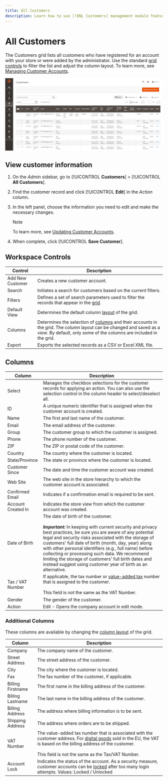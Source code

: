```yaml
---
title: All Customers
description: Learn how to use [!DNL Customers] management module features to manage customers in your store.
---
```


# All Customers

The Customers grid lists all customers who have registered for an account with your store or were added by the administrator. Use the standard [grid controls](../getting-started/admin-grid-controls.md) to filter the list and adjust the column layout. To learn more, see [Managing Customer Accounts](../customers/manage-account.md).

![Customers menu](assets/customer-accounts-all-grid.png)

## View customer information

1. On the _Admin_ sidebar, go to [!UICONTROL **Customers**] > [!UICONTROL **All Customers**].

1. Find the customer record and click [!UICONTROL **Edit**] in the _Action_ column.

1. In the left panel, choose the information you need to edit and make the necessary changes.

   >[!NOTE]
   >
   > To learn more, see [Updating Customer Accounts](../customers/update-account.md).

1. When complete, click [!UICONTROL **Save Customer**].

## Workspace Controls

|Control|Description|
| --- | --- |
| Add New Customer | Creates a new customer account. |
| Search | Initiates a search for customers based on the current filters. |
| Filters | Defines a set of search parameters used to filter the records that appear in the [grid](../getting-started/admin-grid-controls.md). |
| Default View | Determines the default column [layout](../getting-started/admin-grid-controls.md) of the grid. |
| Columns | Determines the selection of [columns](../getting-started/admin-grid-controls.md) and their accounts in the grid. The column layout can be changed and saved as a _view_. By default, only some of the columns are included in the grid. |
| Export | Exports the selected records as a CSV or Excel XML file. |

## Columns

|Column|Description|
| --- | --- |
| Select | Manages the checkbox selections for the customer records for applying an action. You can also use the selection control in the column header to select/deselect all. |
| ID | A unique numeric identifier that is assigned when the customer account is created. |
| Name | The first and last name of the customer. |
| Email | The email address of the customer. |
| Group | The customer group to which the customer is assigned. |
| Phone | The phone number of the customer. |
| ZIP | The ZIP or postal code of the customer. |
| Country | The country where the customer is located. |
| State/Province | The state or province where the customer is located. |
| Customer Since | The date and time the customer account was created. |
| Web Site|The web site in the store hierarchy to which the customer account is associated. |
| Confirmed Email | Indicates if a confirmation email is required to be sent. |
| Account Created In | Indicates the store view from which the customer account was created. |
| Date of Birth | The date of birth of the customer. <br><br>**_Important:_** In keeping with current security and privacy best practices, be sure you are aware of any potential legal and security risks associated with the storage of customers' full date of birth (month, day, year) along with other personal identifiers (e.g., full name) before collecting or processing such data. We recommend limiting the storage of customers' full birth dates and instead suggest using customer year of birth as an alternative. |
| Tax / VAT Number | If applicable, the tax number or [value-added tax](../stores-purchase/vat.md) number that is assigned to the customer. <br/><br/>This field is not the same as the VAT Number. |
| Gender | The gender of the customer. |
| Action | Edit - Opens the company account in edit mode. |

### Additional Columns

These columns are available by changing the [column layout](../getting-started/admin-grid-controls.md) of the grid.

|Column|Description|
| --- | --- |
| Company | The company name of the customer. |
| Street Address | The street address of the customer. |
| City | The city where the customer is located. |
| Fax | The fax number of the customer, if applicable. |
| Billing Firstname | The first name in the billing address of the customer. |
| Billing Lastname | The last name in the billing address of the customer. |
| Billing Address | The address where billing information is to be sent. |
| Shipping Address | The address where orders are to be shipped. |
| VAT Number | The value-added tax number that is associated with the customer address. For [digital goods](../stores-purchase/taxes.md) sold in the EU, the VAT is based on the billing address of the customer. <br/><br/>This field is not the same as the Tax/VAT Number. |
| Account Lock | Indicates the status of the account. As a security measure, customer accounts can be [locked](../customers/password-options.md) after too many login attempts. Values: Locked / Unlocked |
